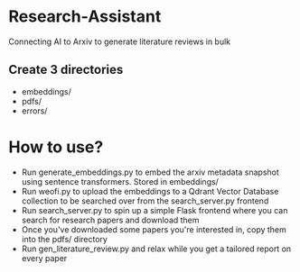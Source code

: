 # Research-Assistant
Connecting AI to Arxiv to generate literature reviews in bulk

## Create 3 directories
* embeddings/
* pdfs/
* errors/

# How to use?
* Run generate_embeddings.py to embed the arxiv metadata snapshot using sentence transformers. Stored in embeddings/
* Run weofi.py to upload the embeddings to a Qdrant Vector Database collection to be searched over from the search_server.py frontend
* Run search_server.py to spin up a simple Flask frontend where you can search for research papers and download them
* Once you've downloaded some papers you're interested in, copy them into the pdfs/ directory
* Run gen_literature_review.py and relax while you get a tailored report on every paper

